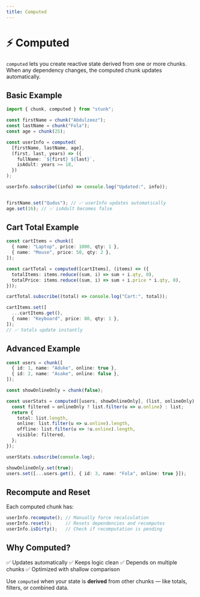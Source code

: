 ```yaml
---
title: Computed
---
```


# ⚡ Computed

`computed` lets you create reactive state derived from one or more chunks.  
When any dependency changes, the computed chunk updates automatically.


## Basic Example

```ts
import { chunk, computed } from "stunk";

const firstName = chunk("Abdulzeez");
const lastName = chunk("Fola");
const age = chunk(25);

const userInfo = computed(
  [firstName, lastName, age],
  (first, last, years) => ({
    fullName: `${first} ${last}`,
    isAdult: years >= 18,
  })
);

userInfo.subscribe((info) => console.log("Updated:", info));


firstName.set("Qudus"); // ✅ userInfo updates automatically
age.set(16); // ✅ isAdult becomes false
```


## Cart Total Example

```ts
const cartItems = chunk([
  { name: "Laptop", price: 1000, qty: 1 },
  { name: "Mouse", price: 50, qty: 2 },
]);

const cartTotal = computed([cartItems], (items) => ({
  totalItems: items.reduce((sum, i) => sum + i.qty, 0),
  totalPrice: items.reduce((sum, i) => sum + i.price * i.qty, 0),
}));

cartTotal.subscribe((total) => console.log("Cart:", total));

cartItems.set([
  ...cartItems.get(),
  { name: "Keyboard", price: 80, qty: 1 },
]);
// ✅ totals update instantly
```

## Advanced Example

```ts
const users = chunk([
  { id: 1, name: "Aduke", online: true },
  { id: 2, name: "Asake", online: false },
]);

const showOnlineOnly = chunk(false);

const userStats = computed([users, showOnlineOnly], (list, onlineOnly) => {
  const filtered = onlineOnly ? list.filter(u => u.online) : list;
  return {
    total: list.length,
    online: list.filter(u => u.online).length,
    offline: list.filter(u => !u.online).length,
    visible: filtered,
  };
});

userStats.subscribe(console.log);
```

```ts
showOnlineOnly.set(true);
users.set([...users.get(), { id: 3, name: "Fola", online: true }]);
```

## Recompute and Reset

Each computed chunk has:

```ts
userInfo.recompute(); // Manually force recalculation
userInfo.reset();     // Resets dependencies and recomputes
userInfo.isDirty();   // Check if recomputation is pending
```


## Why Computed?

✅ Updates automatically
✅ Keeps logic clean
✅ Depends on multiple chunks
✅ Optimized with shallow comparison

Use `computed` when your state is **derived** from other chunks — like totals, filters, or combined data.

```
